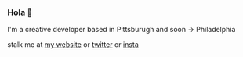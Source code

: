 ### Hola 👋

I'm a creative developer based in Pittsburugh and soon → Philadelphia

stalk me at [my website](http://www.lauracodes.com) or [twitter](https://twitter.com/1aurapadilla) or [insta](https://instagram.com/1aurapadilla)
